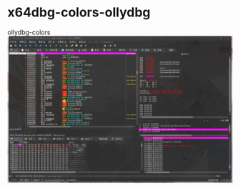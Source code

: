 # x64dbg-colors-ollydbg
ollydbg-colors
![image](https://github.com/XLjiangA/x64dbg-colors-ollydbg/blob/main/20210907230112.png)
